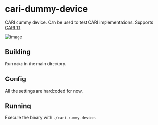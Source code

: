 # cari-dummy-device
CARI dummy device. Can be used to test CARI implementations. Supports [CARI 1.1](https://github.com/M17-Project/CARI/blob/main/docs/commands.md).

![image](https://github.com/user-attachments/assets/e330ad32-b614-4e39-a707-6724f88d49e8)

## Building
Run `make` in the main directory.

## Config
All the settings are hardcoded for now.

## Running
Execute the binary with `./cari-dummy-device`.
